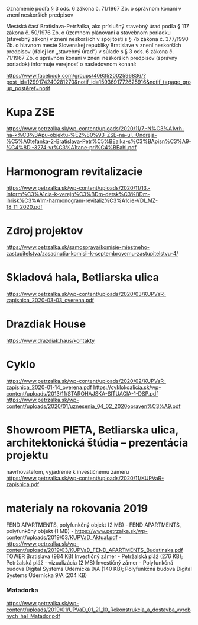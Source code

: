 Oznámenie podľa § 3 ods. 6 zákona č. 71/1967 Zb. o správnom konaní v znení neskorších predpisov

Mestská časť Bratislava-Petržalka, ako príslušný stavebný úrad podľa § 117 zákona č. 50/1976 Zb. o územnom plánovaní a stavebnom poriadku (stavebný zákon) v znení neskorších v spojitosti s § 7b zákona č. 377/1990 Zb. o hlavnom meste Slovenskej republiky Bratislave v znení neskorších predpisov (ďalej len „stavebný úrad“) v súlade s § 3 ods. 6 zákona č. 71/1967 Zb. o správnom konaní v znení neskorších predpisov (správny poriadok) informuje verejnosť o nasledovnom konaní:

https://www.facebook.com/groups/409352002596836/?post_id=1299174240281270&notif_id=1593691772625916&notif_t=page_group_post&ref=notif

# Kupa ZSE
https://www.petrzalka.sk/wp-content/uploads/2020/11/7.-N%C3%A1vrh-na-k%C3%BApu-objektu-%E2%80%93-ZSE-na-ul.-Ondreja-%C5%A0tefanka-2-Bratislava-Petr%C5%BEalka-s%C3%BApisn%C3%A9-%C4%8D.-3274-vr%C3%A1tane-pri%C4%BEahl.pdf

# Harmonogram revitalizacie
https://www.petrzalka.sk/wp-content/uploads/2020/11/13.-Inform%C3%A1cia-k-verejn%C3%BDm-detsk%C3%BDm-ihrisk%C3%A1m-harmonogram-revitaliz%C3%A1cie-VDI_MZ-18_11_2020.pdf

# Zdroj projektov
https://www.petrzalka.sk/samosprava/komisie-miestneho-zastupitelstva/zasadnutia-komisii-k-septembrovemu-zastupitelstvu-4/

# Skladová hala, Betliarska ulica
https://www.petrzalka.sk/wp-content/uploads/2020/03/KUPVaR-zapisnica_2020-03-03_overena.pdf

# Drazdiak House
https://www.drazdiak.haus/kontakty

# Cyklo
https://www.petrzalka.sk/wp-content/uploads/2020/02/KUPVaR-zapisnica_2020-01-14_overena.pdf
https://cyklokoalicia.sk/wp-content/uploads/2013/11/STAROHAJSKA-SITUACIA-1-DSP.pdf
https://www.petrzalka.sk/wp-content/uploads/2020/01/uznesenia_04_02_2020opraven%C3%A9.pdf

# Showroom PIETA, Betliarska ulica, architektonická štúdia – prezentácia projektu
navrhovateľom, vyjadrenie k investičnému zámeru
https://www.petrzalka.sk/wp-content/uploads/2020/11/KUPVaR-zapisnica.pdf

# materialy na rokovania 2019
FEND APARTMENTS, polyfunkčný objekt (2 MB) - FEND APARTMENTS, polyfunkčný objekt (1 MB) - https://www.petrzalka.sk/wp-content/uploads/2019/03/KUPVaD_Aktual.pdf - https://www.petrzalka.sk/wp-content/uploads/2019/03/KUPVaD_FEND_APARTMENTS_Budatinska.pdf
TOWER Bratislava (984 KB)
Investičný zámer - Petržalská pláž (276 KB); Petržalská pláž - vizualizácia (2 MB)
Investičný zámer - Polyfunkčná budova Digital Systems Údernícka 9/A (140 KB); Polyfunkčná budova Digital Systems Údernícka 9/A (204 KB)
### Matadorka
https://www.petrzalka.sk/wp-content/uploads/2019/01/UPVaD_01_21_10_Rekonstrukcia_a_dostavba_vyrobnych_hal_Matador.pdf

